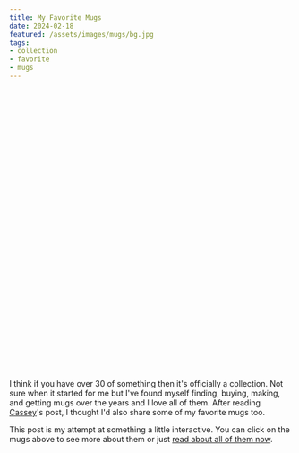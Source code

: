 ```yaml
---
title: My Favorite Mugs
date: 2024-02-18
featured: /assets/images/mugs/bg.jpg
tags:
- collection
- favorite
- mugs
---
```


<style>
	svg#mugs {
		width: 100%;
		height: auto;
	}
	svg#mugs a {
		cursor: pointer !important;
	}
	svg#mugs image {
		opacity: 0;
		pointer-events: none;
	}
	svg#mugs image#bg {
		opacity: 1;
	}
	a:hover + image, a:focus + image {
		opacity: 1;
	}
	#all > div {
		display: none;
	}
	#all > div:target {
		display: block;
	}
	#all:target > div {
		display: block;
	}
</style>
<svg id="mugs" width="700" height="700" viewBox="0 0 185.208 185.208" xml:space="preserve" xmlns:xlink="http://www.w3.org/1999/xlink" xmlns="http://www.w3.org/2000/svg"><image id="bg" width="185.208" height="185.208" preserveAspectRatio="none" xlink:href="/assets/images/mugs/bg.jpg"/><a xlink:href="#pilgrim" xlink:title="pilgrim"><path d="m65.985 98.924 1.8-2.86 4.237-2.33 14.087-3.071 13.45-.212 13.452 2.33 4.978 2.33 2.436 3.072-.106 5.613 5.508-.53 6.143 1.801 5.295 4.237 3.707 5.72 1.59 7.625.211 6.461-.953 4.13-1.589 4.767-1.695 3.283-4.024 4.025-4.766 2.118-5.826.424-4.978-.53.212-9.532 2.436 3.072 2.86.741 4.13-1.165 3.178-1.8 3.283-4.555 1.695-5.402-.106-7.625-.953-4.767-2.33-4.024-3.284-2.013-4.236-.423-2.86 1.482-2.33 3.178-.953 1.059-1.165 37.282-.106 2.118-.954 3.178-2.753 3.6-4.237 3.072-5.508 2.224-4.978 1.166-5.19.53-6.884-.319-5.825-1.377-6.46-2.753-4.555-4.131-2.013-3.601z" fill="transparent"/></a><image width="185.208" height="185.208" preserveAspectRatio="none" xlink:href="/assets/images/mugs/pilgrim_o.png"/><a xlink:href="#goombay" xlink:title="goombay"><path d="m70.327 94.264-.741-11.65-1.695-2.966-.847-6.355-1.589-2.86-3.919-1.483-8.685-.53-11.015.53-9.956.848-6.884 2.224-2.224 2.224-.53 1.06 1.907 17.793-.212 2.648-.318 2.966.424 1.906 1.27 2.542 4.449 36.54 2.118 3.92 4.343 2.647 5.931 1.589 6.779-.106 7.943-1.483 5.402-2.542 4.025-2.436 1.376-1.588-1.8-40.99 1.695-2.647 1.8-1.271z" fill="transparent"/></a><image width="185.208" height="185.208" preserveAspectRatio="none" xlink:href="/assets/images/mugs/goombay_o.png"/><a xlink:href="#unicorn" xlink:title="unicorn"><path d="m37.282 69.162-2.754-3.6-1.165-4.873.847-4.554 3.284-4.13 4.342-1.378 4.555-.741.741-.106-.53-6.355 2.225-.953 10.591-.742 17.158-.53 9.85.319 1.695.211 1.06 41.413-1.378 1.589-2.86 1.27-4.448 1.272-5.401.635-4.449.318h-.635l-.318-6.037-2.012-2.33-.424-6.779-1.271-2.33-2.648-1.377-4.978-.847-5.508-.424-3.812.106-1.377-12.604-1.271-1.377-2.966-.741-2.966.53-2.224 2.118-1.27 2.224-.319 2.436.742 2.542 1.377 2.118 1.589 1.695 2.224 1.589z" fill="transparent"/></a><image width="185.208" height="185.208" preserveAspectRatio="none" xlink:href="/assets/images/mugs/unicorn_o.png"/><a xlink:href="#naboo" xlink:title="naboo"><path d="m94.476 43.849-.847 36.223 2.012 1.694.847 2.118 7.626 2.754 6.885.848 3.389.317.635-15.57 3.813-1.8 8.262-.953 6.566-.318 4.449.106 1.377-16.205 2.648-.53 4.872.53 3.177 2.86 1.589 3.707v3.919l-1.271 3.071-1.377 2.225-1.06 1.165 5.19.53 2.543-3.92.74-3.6-.423-4.45-1.27-2.965-2.33-2.542-3.496-2.224-5.296-1.695-3.919-1.165v-2.753l-6.672-1.271-7.732-.53-6.143-.318-4.66-.106" fill="transparent"/></a><image width="185.208" height="185.208" preserveAspectRatio="none" xlink:href="/assets/images/mugs/naboo_o.png"/><a xlink:href="#raccoon" xlink:title="raccoon"><path d="m120.001 115.447-.53 18.535 2.649 1.589 6.143 2.648 3.177.212 3.284-4.025 1.906-6.143-.318-8.368-1.165-4.766-2.118-3.389-3.601-1.8h-4.025l-2.754 1.694m-8.261-18.323.53-20.865 5.507-2.33 9.85-.954 11.333.318 12.074 1.165 7.52 1.695 2.224 1.906-.211 4.872 5.401-.317 5.826.635 5.295 3.177 2.542 4.343.953 6.355-1.27 6.143-2.648 5.72-4.555 6.036-4.13 4.449-4.66 4.342-5.402 4.343-2.119 1.165 1.165-9.744 2.225-1.377 6.672-5.614 4.237-5.083 2.33-3.92 1.8-5.93v-3.39l-1.165-3.919-2.436-2.118-3.6-.106-4.979 1.271-2.436 1.377-2.86 28.597-1.482 12.18-1.165 3.39-2.119 3.07-3.495 2.331-3.071 1.271-7.097 2.012-1.482.106 2.118-4.766 1.27-4.766-.105-6.779-1.165-6.884-2.118-4.766-3.601-4.554-5.72-3.284-4.13-.953-3.813-.106-1.907.53v-5.72l-2.118-2.965z" fill="transparent"/></a><image width="185.208" height="185.208" preserveAspectRatio="none" xlink:href="/assets/images/mugs/raccoon_o.png"/></svg>

<p>I think if you have over 30 of something then it's officially a collection. Not sure when it started for me but I've found myself finding, buying, making, and getting mugs over the years and I love all of them. After reading <a href="https://www.cassey.dev/favorite-mugs/">Cassey</a>'s post, I thought I'd also share some of my favorite mugs too.</p>
<p>This post is my attempt at something a little interactive. You can click on the mugs above to see more about them or just <a href="#all">read about all of them now</a>.</p>

<div id="all">
	<div id="pilgrim"><img src="/assets/images/mugs/pilgrim.jpg" /><p>It's silly but I like to make replicas of small things from movies or TV. This one is from <a href="https://www.imdb.com/title/tt0446029/">Scott Pilgrim vs. the World (2010)</a>. This mug only shows up for a few seconds but I really liked it so I found a version of the original sketch which I then edited to try to color match as best as I could and got it printed somewhere. I use this one a lot and I keep the files just in case something happens to it and I need to reprint it.</p></div>
	<div id="goombay"><img src="/assets/images/mugs/goombay.jpg" /><p>This one is harder to use because of its shape but I love it because it was something my wife got for me. It's the logo of a brand of a very sugary soft drink called <a href="https://en.wikipedia.org/wiki/Goombay_Punch">Goombay</a> which she grew up drinking. She got me some to try and it was very delicious and it's a good thing we can't get it here otherwise I'd drink nothing else.</p></div>
	<div id="unicorn"><img src="/assets/images/mugs/unicorn.jpg" /><p>I try to be careful with this one. It has a few cracks inside which then got coffee/tea stained. I should've taken a picture of the other side too, it's a green hippogriff. I'm not really sure where I got this but its the perfect size for hot or cold drinks.</p></div>
	<div id="naboo"><img src="/assets/images/mugs/naboo.jpg" /><p>This one seemed close in size to the <a href="#unicorn">unicorn</a> mug but honestly, it's a Star Wars mug. I won't get into it now but <a href="https://www.imdb.com/title/tt0120915/">Star Wars Ep I: The Phantom Menace</a> is very special to me.</p></div>
	<div id="raccoon"><img src="/assets/images/mugs/raccoon.jpg" /><p>This one was my work mug for a long time. I stopped by a <a href="https://www.cariboucoffee.com/">Caribou Coffee</a> before work one day and it immediately called to me. I love raccoons and the colors were perfect.</p></div>
</div>